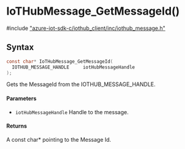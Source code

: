 # IoTHubMessage_GetMessageId()

\#include ["azure-iot-sdk-c/iothub_client/inc/iothub_message.h"](../iot-c-ref-iothub-message-h.md)  

## Syntax

```C
const char* IoTHubMessage_GetMessageId(
  IOTHUB_MESSAGE_HANDLE  	iotHubMessageHandle
);

```

Gets the MessageId from the IOTHUB_MESSAGE_HANDLE.

#### Parameters
* `iotHubMessageHandle` Handle to the message.

#### Returns
A const char* pointing to the Message Id.

